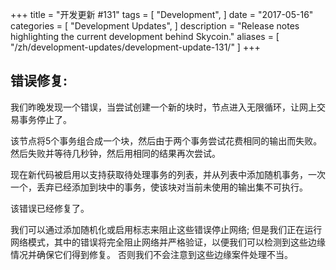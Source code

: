 +++
title = "开发更新 #131"
tags = [
    "Development",
]
date = "2017-05-16"
categories = [
    "Development Updates",
]
description = "Release notes highlighting the current development behind Skycoin."
aliases = [
	"/zh/development-updates/development-update-131/"
]
+++
## 错误修复:

我们昨晚发现一个错误，当尝试创建一个新的块时，节点进入无限循环，让网上交易事务停止了。

该节点将5个事务组合成一个块，然后由于两个事务尝试花费相同的输出而失败。 然后失败并等待几秒钟，然后用相同的结果再次尝试。

现在新代码被启用以支持获取待处理事务的列表，并从列表中添加随机事务，一次一个，丢弃已经添加到块中的事务，使该块对当前未使用的输出集不可执行。

该错误已经修复了。

我们可以通过添加随机化或启用标志来阻止这些错误停止网络; 但是我们正在运行网络模式，其中的错误将完全阻止网络并严格验证，以便我们可以检测到这些边缘情况并确保它们得到修复。 否则我们不会注意到这些边缘案件处理不当。
